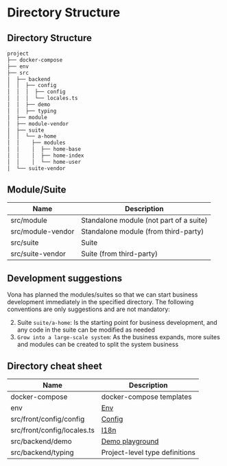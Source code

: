 # Directory Structure

## Directory Structure

```bash
project
├── docker-compose
├── env
├── src
│  ├── backend
│  │  ├── config
│  │  │  ├── config
│  │  │  └── locales.ts
│  │  ├── demo
│  │  ├── typing
│  ├── module
│  ├── module-vendor
│  ├── suite
│  │  └── a-home
│  │    ├── modules
│  │    │  ├── home-base
│  │    │  ├── home-index
│  │    │  └── home-user
│  └── suite-vendor
```

## Module/Suite

| Name              | Description                             |
| ----------------- | --------------------------------------- |
| src/module        | Standalone module (not part of a suite) |
| src/module-vendor | Standalone module (from third-party)    |
| src/suite         | Suite                                   |
| src/suite-vendor  | Suite (from third-party)                |

## Development suggestions

Vona has planned the modules/suites so that we can start business development immediately in the specified directory. The following conventions are only suggestions and are not mandatory:

2. Suite `suite/a-home`: Is the starting point for business development, and any code in the suite can be modified as needed
3. `Grow into a large-scale system`: As the business expands, more suites and modules can be created to split the system business

## Directory cheat sheet

| Name                                 | Description                                                                                                   |
| ------------------------------------ | ------------------------------------------------------------------------------------------------------------- |
|docker-compose|docker-compose templates|
| env                                  | [Env](../../env-config/env/introduction.md)                                                                   |
| src/front/config/config              | [Config](../../env-config/config/introduction.md)                                                             |
| src/front/config/locales.ts          | [I18n](../scope/locale.md)                                                                                    |
| src/backend/demo          | [Demo playground](../../start/demo.md)                                                                    |
| src/backend/typing         | Project-level type definitions                                                                    |